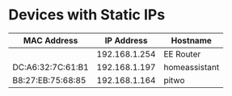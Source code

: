 # Devices with Static IPs

| MAC Address       | IP Address    | Hostname      |
| ----------------- | ------------- | ------------- |
|                   | 192.168.1.254 | EE Router     |
| DC:A6:32:7C:61:B1 | 192.168.1.197 | homeassistant |
| B8:27:EB:75:68:85 | 192.168.1.164 | pitwo         |
